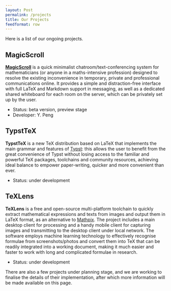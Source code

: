 ```yaml
---
layout: Post
permalink: /projects
title: Our Projects
feedformat: row
---
```


Here is a list of our ongoing projects.

## MagicScroll
[**MagicScroll**](http://magicscroll.filosophia.line.pm/) is a quick minimalist chatroom/text-conferencing system for mathematicians (or anyone in a maths-intensive profession) designed to resolve the existing inconvenience in temporary, private and professional communications online. It provides a simple and distraction-free interface with full LaTeX and Markdown support in messaging, as well as a dedicated shared whiteboard for each room on the server, which can be privately set up by the user. 
* Status: beta version, preview stage
* Developer: Y. Peng


## TypstTeX
**TypstTeX** is a new TeX distribution based on LaTeX that implements the main grammar and features of [Typst](https://typst.app/): this allows the user to benefit from the great convenience of Typst without losing access to the familiar and powerful TeX packages, toolchains and community resources, achieving ideal balance to empower paper-writing, quicker and more convenient than ever.
* Status: under development


## TeXLens
**TeXLens** is a free and open-source multi-platform toolchain to quickly extract mathematical expressions and texts from images and output them in LaTeX format, as an alternative to [Mathpix](https://mathpix.com/). The project includes a main desktop client for processing and a handy mobile client for capturing images and transmitting to the desktop client under local network. The software employs machine learning technology to effectively recognise formulae from screenshots/photos and convert them into TeX that can be readily integrated into a working document, making it much easier and faster to work with long and complicated formulae in research.
* Status: under development


There are also a few projects under planning stage, and we are working to finalise the details of their implementation, after which more information will be made available on this page.